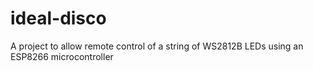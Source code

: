 # ideal-disco
A project to allow remote control of a string of WS2812B LEDs using an ESP8266 microcontroller

